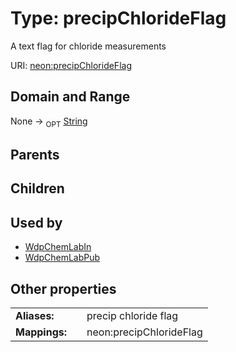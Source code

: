 
# Type: precipChlorideFlag


A text flag for chloride measurements

URI: [neon:precipChlorideFlag](https://data.neonscience.org/precipChlorideFlag)


## Domain and Range

None ->  <sub>OPT</sub> [String](types/String.md)

## Parents


## Children


## Used by

 * [WdpChemLabIn](WdpChemLabIn.md)
 * [WdpChemLabPub](WdpChemLabPub.md)

## Other properties

|  |  |  |
| --- | --- | --- |
| **Aliases:** | | precip chloride flag |
| **Mappings:** | | neon:precipChlorideFlag |

